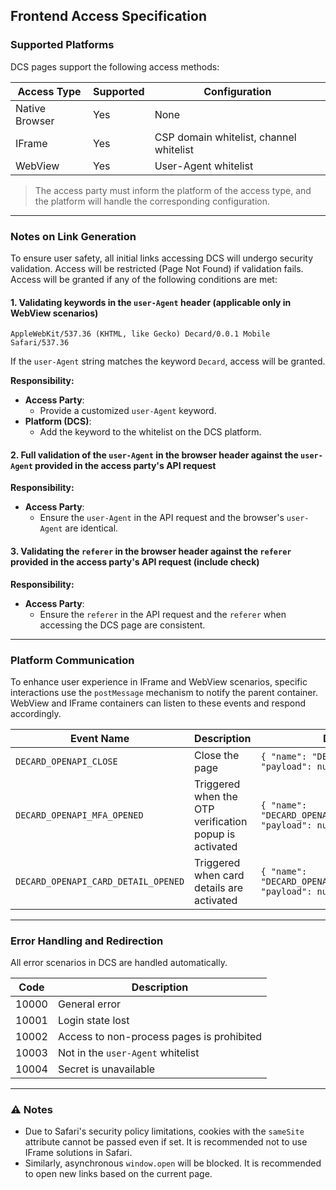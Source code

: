 ## Frontend Access Specification

### Supported Platforms

DCS pages support the following access methods:

| Access Type    | Supported | Configuration                                                                 |
|-----------------|-----------|-------------------------------------------------------------------------------|
| Native Browser | Yes       | None                                                                         |
| IFrame         | Yes       | CSP domain whitelist, channel whitelist                                      |
| WebView        | Yes       | User-Agent whitelist                                                         |

> The access party must inform the platform of the access type, and the platform will handle the corresponding configuration.

---

### Notes on Link Generation

To ensure user safety, all initial links accessing DCS will undergo security validation. Access will be restricted (Page Not Found) if validation fails. Access will be granted if any of the following conditions are met:

#### 1. Validating keywords in the `user-Agent` header (applicable only in WebView scenarios)

```code
AppleWebKit/537.36 (KHTML, like Gecko) Decard/0.0.1 Mobile Safari/537.36
```
If the `user-Agent` string matches the keyword `Decard`, access will be granted.

**Responsibility:**
- **Access Party**:
  - Provide a customized `user-Agent` keyword.
- **Platform (DCS)**:
  - Add the keyword to the whitelist on the DCS platform.

#### 2. Full validation of the `user-Agent` in the browser header against the `user-Agent` provided in the access party's API request

**Responsibility:**
- **Access Party**:
  - Ensure the `user-Agent` in the API request and the browser's `user-Agent` are identical.

#### 3. Validating the `referer` in the browser header against the `referer` provided in the access party's API request (include check)

**Responsibility:**
- **Access Party**:
  - Ensure the `referer` in the API request and the `referer` when accessing the DCS page are consistent.

---

### Platform Communication

To enhance user experience in IFrame and WebView scenarios, specific interactions use the `postMessage` mechanism to notify the parent container. WebView and IFrame containers can listen to these events and respond accordingly.

| Event Name                   | Description                                     | Data Format                                                                     |
|------------------------------|-------------------------------------------------|---------------------------------------------------------------------------------|
| `DECARD_OPENAPI_CLOSE`       | Close the page                                 | `{ "name": "DECARD_OPENAPI_CLOSE", "payload": null }`                       |
| `DECARD_OPENAPI_MFA_OPENED`  | Triggered when the OTP verification popup is activated | `{ "name": "DECARD_OPENAPI_MFA_OPENED", "payload": null }`                |
| `DECARD_OPENAPI_CARD_DETAIL_OPENED` | Triggered when card details are activated      | `{ "name": "DECARD_OPENAPI_CARD_DETAIL_OPENED", "payload": null }`          |

---

### Error Handling and Redirection

All error scenarios in DCS are handled automatically.

| Code  | Description                                |
|-------|--------------------------------------------|
| 10000 | General error                              |
| 10001 | Login state lost                           |
| 10002 | Access to non-process pages is prohibited  |
| 10003 | Not in the `user-Agent` whitelist          |
| 10004 | Secret is unavailable                      |

---

### ⚠️ Notes

- Due to Safari's security policy limitations, cookies with the `sameSite` attribute cannot be passed even if set. It is recommended not to use IFrame solutions in Safari.
- Similarly, asynchronous `window.open` will be blocked. It is recommended to open new links based on the current page.
